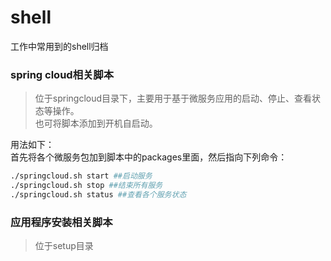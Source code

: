 # shell
工作中常用到的shell归档

### spring cloud相关脚本
>位于springcloud目录下，主要用于基于微服务应用的启动、停止、查看状态等操作。  
也可将脚本添加到开机自启动。

用法如下：  
首先将各个微服务包加到脚本中的packages里面，然后指向下列命令：
```bash
./springcloud.sh start ##启动服务
./springcloud.sh stop ##结束所有服务
./springcloud.sh status ##查看各个服务状态
```
### 应用程序安装相关脚本 
> 位于setup目录
